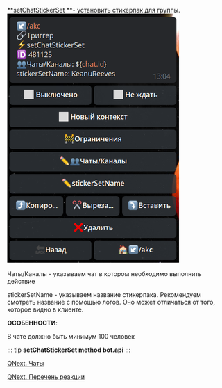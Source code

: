 
**setChatStickerSet **- установить стикерпак для группы.
![](./1.png)

Чаты/Каналы - указываем чат в котором необходимо выполнить действие

stickerSetName - указываем название стикерпака. Рекомендуем смотреть название с помощью логов. Оно может отличаться от того, которое видно в клиенте.





**ОСОБЕННОСТИ**:

В чате должно быть минимум 100 человек


::: tip
**setChatStickerSet method bot.api**
:::



[QNext. Чаты](/docs-test/ph/QNext-admin-chat-about-07-05)

[QNext. Перечень реакции](/docs-test/ph/QNext-admin-reaction-about-05-01)

